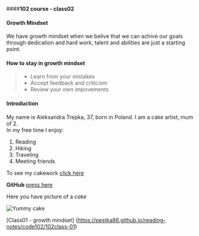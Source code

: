 ####**102 course - class02**


#### Growth Mindset  

We have growth mindset when we belive that we can achive our goals through dedication and hard work, talent and abilities are just a starting point.  

#### How to stay in growth mindset
> - Learn from your mistakes
> - Accept feedback and criticism
> - Review your own impovements  


#### Introduction  

My name is Aleksandra Trepka, 37, born in Poland. I am a cake artist, mum of 2.  
In my free time I enjoy:
1. Reading
2. Hiking
3. Traveling
4. Meeting friends 

To see my cakework [click here](https://www.facebook.com/CakeFactory.2)

**GitHub** [press here](https://github.com/pestka86)

Here you have picture of a *cake*

![Yummy cake](https://th.bing.com/th/id/OIP.Oe3leI8vpgxt4FhSm_zbhgHaLG?w=144&h=193&c=7&r=0&o=5&dpr=1.3&pid=1.7)



[Class01 - growth mindset] (https://pestka86.github.io/reading-notes/code102/102class-01)